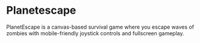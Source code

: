 # Planetescape
PlanetEscape is a canvas-based survival game where you escape waves of zombies with mobile-friendly joystick controls and fullscreen gameplay.
